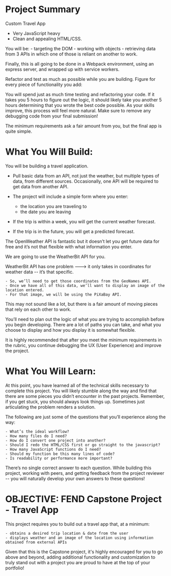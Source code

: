 # Project Summary
Custom Travel App

- Very JavaScript heavy
- Clean and appealing HTML/CSS.

You will be:
	- targeting the DOM
	- working with objects
	- retrieving data from 3 APIs in which one of those is reliant on another to work.

Finally, this is all going to be done in a Webpack environment, using an express server, and wrapped up with service workers.


Refactor and test as much as possible while you are building. Figure for every piece of functionality you add:

You will spend just as much time testing and refactoring your code. If it takes you 5 hours to figure out the logic, it should likely take you another 5 hours determining that you wrote the best code possible. As your skills improve, this process will feel more natural.
Make sure to remove any debugging code from your final submission!


The minimum requirements ask a fair amount from you, but the final app is quite simple.


# What You Will Build:
You will be building a travel application.

- Pull basic data from an API, not just the weather, but multiple types of data, from different sources. Occasionally, one API will be required to get data from another API.

- The project will include a simple form where you enter:
	- the location you are traveling to
	- the date you are leaving

- If the trip is within a week, you will get the current weather forecast.
- If the trip is in the future, you will get a predicted forecast.

The OpenWeather API is fantastic but it doesn’t let you get future data for free and it’s not that flexible with what information you enter.

We are going to use the WeatherBit API for you.

WeatherBit API has one problem ---> it only takes in coordinates for weather data -- it’s that specific.

	- So, we’ll need to get those coordinates from the GeoNames API.
	- Once we have all of this data, we’ll want to display an image of the location entered.
	- For that image, we will be using the PiXaBay API.

This may not sound like a lot, but there is a fair amount of moving pieces that rely on each other to work.

You’ll need to plan out the logic of what you are trying to accomplish before you begin developing.
There are a lot of paths you can take, and what you choose to display and how you display it is somewhat flexible.

It is highly recommended that after you meet the minimum requirements in the rubric, you continue debugging the UX (User Experience) and improve the project.


# What You Will Learn:
At this point, you have learned all of the technical skills necessary to complete this project.
You will likely stumble along the way and find that there are some pieces you didn’t encounter in the past projects.
Remember, if you get stuck, you should always look things up. Sometimes just articulating the problem renders a solution.

The following are just some of the questions that you’ll experience along the way:

	- What’s the ideal workflow?
	- How many files do I need?
	- How do I convert one project into another?
	- Should I redo the HTML/CSS first or go straight to the javascript?
	- How many JavaScript functions do I need?
	- Should my function be this many lines of code?
	- Is readability or performance more important?

There’s no single correct answer to each question.
While building this project, working with peers, and getting feedback from the project reviewer -- you will naturally develop your own answers to these questions!


# OBJECTIVE: FEND Capstone Project - Travel App
This project requires you to build out a travel app that, at a minimum:

	- obtains a desired trip location & date from the user
	- displays weather and an image of the location using information obtained from external APIs

Given that this is the Capstone project, it's highly encouraged for you to go above and beyond, adding additional functionality and customization to truly stand out with a project you are proud to have at the top of your portfolio!